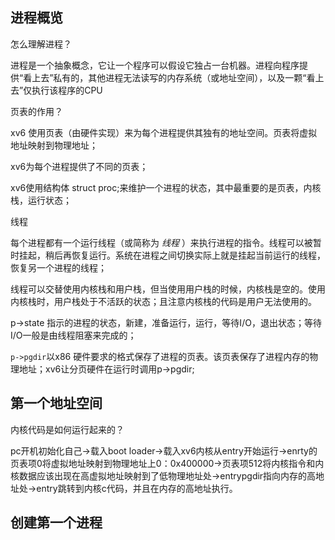 ## 进程概览

怎么理解进程？

进程是一个抽象概念，它让一个程序可以假设它独占一台机器。进程向程序提供“看上去”私有的，其他进程无法读写的内存系统（或地址空间），以及一颗“看上去”仅执行该程序的CPU

页表的作用？

xv6 使用页表（由硬件实现）来为每个进程提供其独有的地址空间。页表将虚拟地址映射到物理地址；

xv6为每个进程提供了不同的页表；

xv6使用结构体 struct proc;来维护一个进程的状态，其中最重要的是页表，内核栈，运行状态；

线程

每个进程都有一个运行线程（或简称为 *线程* ）来执行进程的指令。线程可以被暂时挂起，稍后再恢复运行。系统在进程之间切换实际上就是挂起当前运行的线程，恢复另一个进程的线程；

线程可以交替使用内核栈和用户栈，但当使用用户栈的时候，内核栈是空的。使用内核栈时，用户栈处于不活跃的状态；且注意内核栈的代码是用户无法使用的。

p->state 指示的进程的状态，新建，准备运行，运行，等待I/O，退出状态；等待I/O一般是由线程阻塞来完成的；

`p->pgdir`以x86 硬件要求的格式保存了进程的页表。该页表保存了进程内存的物理地址；xv6让分页硬件在运行时调用p->pgdir;

## 第一个地址空间

内核代码是如何运行起来的？

pc开机初始化自己->载入boot loader->载入xv6内核从entry开始运行->enrty的页表项0将虚拟地址映射到物理地址上0：0x400000->页表项512将内核指令和内核数据应该出现在高虚拟地址映射到了低物理地址处->entrypgdir指向内存的高地址处->entry跳转到内核c代码，并且在内存的高地址执行。

## 创建第一个进程
